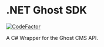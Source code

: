 # .NET Ghost SDK
[![CodeFactor](https://www.codefactor.io/repository/github/ghostlyzer/ghostlyzer.module.ghostapi/badge)](https://www.codefactor.io/repository/github/ghostlyzer/ghostlyzer.module.ghostapi)

A C# Wrapper for the Ghost CMS API.

